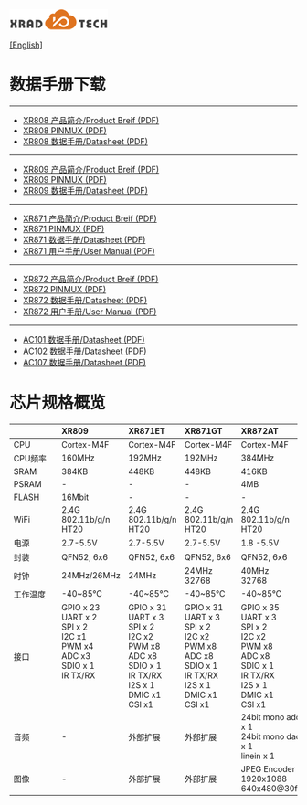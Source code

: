
![](../../images/XRADIOTECHLOGO.png)

[[English]](index-en.md)

# 数据手册下载

----

* [XR808 产品简介/Product Breif (PDF)](../../doc/XR808/XR808_Product_Brief.pdf)
* [XR808 PINMUX (PDF)](../../doc/XR808/XR808_PIN_Multiplexing_V1_1_20191114.pdf)
* [XR808 数据手册/Datasheet (PDF)](../../doc/XR808/XR808_Datasheet_V1.1.pdf)
  
----

* [XR809 产品简介/Product Breif (PDF)](../../doc/XR809/XR809_Product_Brief_V1.0.pdf)
* [XR809 PINMUX (PDF)](../../doc/XR809/XR809_PIN_Multiplexing.pdf)
* [XR809 数据手册/Datasheet (PDF)](../../doc/XR809/XR809_Datasheet_V1.1.pdf)
  
----

* [XR871 产品简介/Product Breif (PDF)](../../doc/XR871/XR871_Product_Brief_V1.0.pdf)
* [XR871 PINMUX (PDF)](../../doc/XR871/XR871_PIN_Multiplexing.pdf)
* [XR871 数据手册/Datasheet (PDF)](../../doc/XR871/XR871_Datasheet_V1.21.pdf)
* [XR871 用户手册/User Manual (PDF)](../../doc/XR871/XR871_User_Manual_V1.0.pdf)

----

* [XR872 产品简介/Product Breif (PDF)](../../doc/XR872/XR872_Product_Brief.pdf)
* [XR872 PINMUX (PDF)](../../doc/XR872/XR872_PIN_Multiplexing_V1_0_20191012.pdf)
* [XR872 数据手册/Datasheet (PDF)](../../doc/XR872/XR872_Datasheet_V1.0.pdf)
* [XR872 用户手册/User Manual (PDF)](../../download/1.芯片资料/XR872_User_Manual_V1.0.pdf)

----

* [AC101 数据手册/Datasheet (PDF)](../../doc/AC101/XR871_Product_Brief_V1.0.pdf)
* [AC102 数据手册/Datasheet (PDF)](../../doc/AC102/X-Powers_AC102_Datasheet_V0.7.pdf)
* [AC107 数据手册/Datasheet (PDF)](../../doc/AC107/X-Powers_AC107_AC107S_Datasheet_V1.23.pdf)


# 芯片规格概览

|&emsp;&emsp;&emsp;&emsp;&emsp;|XR809|XR871ET|XR871GT|XR872AT|XR872ET|
|:---|:---|:---|:---|:---|:---|
|CPU| Cortex-M4F| Cortex-M4F| Cortex-M4F| Cortex-M4F| Cortex-M4F|
|CPU频率| 160MHz| 192MHz| 192MHz| 384MHz| 384MHz|
|SRAM| 384KB| 448KB| 448KB| 416KB| 416KB|
|PSRAM| -| -| -| 4MB| -|
|FLASH| 16Mbit| -| -| -| -|
|WiFi| 2.4G 802.11b/g/n<br>HT20| 2.4G 802.11b/g/n<br>HT20| 2.4G 802.11b/g/n<br>HT20| 2.4G 802.11b/g/n<br>HT20| 2.4G 802.11b/g/n<br>HT20|
|电源| 2.7-5.5V| 2.7-5.5V| 2.7-5.5V| 1.8 -5.5V| 1.8 -5.5V|
|封装| QFN52, 6x6| QFN52, 6x6| QFN52, 6x6| QFN52, 6x6| QFN40, 5x5|
|时钟| 24MHz/26MHz| 24MHz| 24MHz<br>32768| 40MHz<br>32768| 40MHz|
|工作温度| -40~85℃| -40~85℃| -40~85℃| -40~85℃| -40~85℃|
|接口|GPIO x 23<br>UART x 2<br>SPI x 2<br>I2C x1<br>PWM x4<br>ADC x3<br>SDIO x 1<br>IR TX/RX<br><br><br><br>|GPIO x 31<br>UART x 3<br>SPI x 2<br>I2C x2<br>PWM x8<br>ADC x8<br>SDIO x 1<br>IR TX/RX<br>I2S x 1<br>DMIC x1<br>CSI x1|GPIO x 31<br>UART x 3<br>SPI x 2<br>I2C x2<br>PWM x8<br>ADC x8<br>SDIO x 1<br>IR TX/RX<br>I2S x 1<br>DMIC x1<br>CSI x1|GPIO x 35<br>UART x 3<br>SPI x 2<br>I2C x2<br>PWM x8<br>ADC x8<br>SDIO x 1<br>IR TX/RX<br>I2S x 1<br>DMIC x1<br>CSI x1| GPIO x 27<br>UART x 3<br>SPI x 2<br>I2C x2<br>PWM x8<br>ADC x3<br>SDIO x 1<br>IR TX/RX<br>CSI x1|
|音频| -| 外部扩展| 外部扩展|24bit mono adc x 1<br>24bit mono dac x 1<br>linein x 1| 24bit mono adc x 1<br>24bit mono dac x 1|
|图像| -| 外部扩展| 外部扩展|JPEG Encoder<br>1920x1088<br>640x480@30fps| JPEG Encoder<br>1920x1088<br>640x480@30fps|


